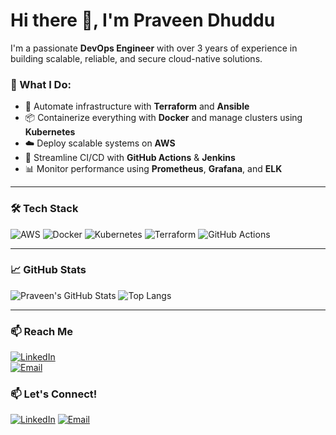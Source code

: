 # Hi there 👋, I'm Praveen Dhuddu

I'm a passionate **DevOps Engineer** with over 3 years of experience in building scalable, reliable, and secure cloud-native solutions.

### 🚀 What I Do:
- 🔧 Automate infrastructure with **Terraform** and **Ansible**
- 📦 Containerize everything with **Docker** and manage clusters using **Kubernetes**
- ☁️ Deploy scalable systems on **AWS**
- 🔁 Streamline CI/CD with **GitHub Actions** & **Jenkins**
- 📊 Monitor performance using **Prometheus**, **Grafana**, and **ELK**

---

### 🛠️ Tech Stack
![AWS](https://img.shields.io/badge/AWS-FF9900?style=flat&logo=amazonaws&logoColor=white)
![Docker](https://img.shields.io/badge/Docker-2496ED?style=flat&logo=docker&logoColor=white)
![Kubernetes](https://img.shields.io/badge/Kubernetes-326CE5?style=flat&logo=kubernetes&logoColor=white)
![Terraform](https://img.shields.io/badge/Terraform-7B42BC?style=flat&logo=terraform&logoColor=white)
![GitHub Actions](https://img.shields.io/badge/GitHub_Actions-2088FF?style=flat&logo=githubactions&logoColor=white)


---

### 📈 GitHub Stats
![Praveen's GitHub Stats](https://github-readme-stats.vercel.app/api?username=praveen123d&show_icons=true&theme=dark)
![Top Langs](https://github-readme-stats.vercel.app/api/top-langs/?username=praveen123d&layout=compact&theme=dark)

---

### 📫 Reach Me
[![LinkedIn](https://img.shields.io/badge/LinkedIn-blue?style=flat&logo=linkedin)](https://linkedin.com/in/your-link)  
[![Email](https://img.shields.io/badge/Email-D14836?style=flat&logo=gmail&logoColor=white)](mailto:your.email@example.com)


### 📫 Let's Connect!
[![LinkedIn](https://img.shields.io/badge/LinkedIn-blue?style=for-the-badge&logo=linkedin)](https://www.linkedin.com/in/praveendhuddu/)
[![Email](https://img.shields.io/badge/Email-D14836?style=for-the-badge&logo=gmail&logoColor=white)](mailto:duddupraveen1@gmail.com)

<!-- Optional Fun stuff -->
<!--
**your-username/your-username** is a ✨ _special_ ✨ repository because its `README.md` appears on your GitHub profile.
-->
